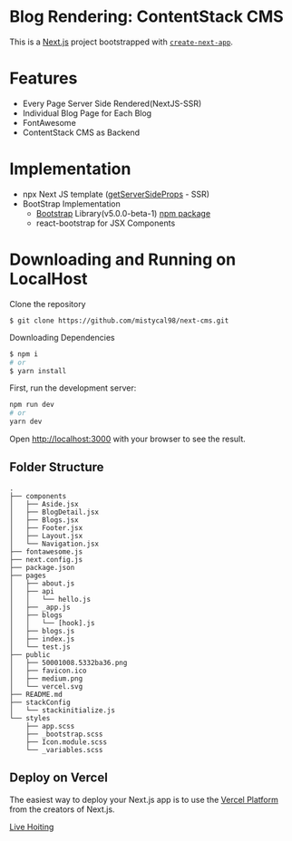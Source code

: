 # Blog Rendering: ContentStack CMS

This is a [Next.js](https://nextjs.org/) project bootstrapped with [`create-next-app`](https://github.com/vercel/next.js/tree/canary/packages/create-next-app).

# Features

- Every Page Server Side Rendered(NextJS-SSR)
- Individual Blog Page for Each Blog
- FontAwesome
- ContentStack CMS as Backend

# Implementation

- npx Next JS template ([getServerSideProps](https://nextjs.org/docs/basic-features/data-fetching#getserversideprops-server-side-rendering) - SSR)
- BootStrap Implementation
  - [Bootstrap](https://getbootstrap.com/) Library(v5.0.0-beta-1) [npm package](https://www.npmjs.com/package/bootstrap)
  - react-bootstrap for JSX Components

# Downloading and Running on LocalHost

Clone the repository

```
$ git clone https://github.com/mistycal98/next-cms.git
```

Downloading Dependencies

```bash
$ npm i
# or
$ yarn install
```

First, run the development server:

```bash
npm run dev
# or
yarn dev
```

Open [http://localhost:3000](http://localhost:3000) with your browser to see the result.

## Folder Structure

```
.
├── components
│   ├── Aside.jsx
│   ├── BlogDetail.jsx
│   ├── Blogs.jsx
│   ├── Footer.jsx
│   ├── Layout.jsx
│   └── Navigation.jsx
├── fontawesome.js
├── next.config.js
├── package.json
├── pages
│   ├── about.js
│   ├── api
│   │   └── hello.js
│   ├── _app.js
│   ├── blogs
│   │   └── [hook].js
│   ├── blogs.js
│   ├── index.js
│   └── test.js
├── public
│   ├── 50001008.5332ba36.png
│   ├── favicon.ico
│   ├── medium.png
│   └── vercel.svg
├── README.md
├── stackConfig
│   └── stackinitialize.js
└── styles
    ├── app.scss
    ├── _bootstrap.scss
    ├── Icon.module.scss
    └── _variables.scss
```

## Deploy on Vercel

The easiest way to deploy your Next.js app is to use the [Vercel Platform](https://vercel.com/import?utm_medium=default-template&filter=next.js&utm_source=create-next-app&utm_campaign=create-next-app-readme) from the creators of Next.js.

[Live Hoiting]()